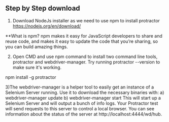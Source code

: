 ## Step by Step download

1) Download NodeJs installer as we need to use npm to install protractor
https://nodejs.org/en/download/

**What is npm?
npm makes it easy for JavaScript developers to share and reuse code, and makes it easy to update the code that you’re sharing, so you can build amazing things.

2) Open CMD and use npm command to install two command line tools, protractor and webdriver-manager. Try running protractor --version to make sure it's working.

  npm install -g protractor

3)The webdriver-manager is a helper tool to easily get an instance of a Selenium Server running. Use it to download the necessary binaries with:
 a) webdriver-manager update
 b) webdriver-manager start
    This will start up a Selenium Server and will output a bunch of info logs. Your Protractor test will send requests to this server to control a local browser. You can see information about the status of the server at
    http://localhost:4444/wd/hub.
